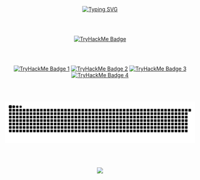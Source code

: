 <link rel="stylesheet" as="style" crossorigin href="https://cdn.jsdelivr.net/gh/orioncactus/pretendard@v1.3.6/dist/web/static/pretendard.css" />

<p align="center">
  <!-- <a href="https://git.io/typing-svg"><img src="https://readme-typing-svg.demolab.com?font=Monteserrat&weight=500&size=30&duration=4000&pause=1000&color=F7F7F7&center=true&vCenter=true&width=435&lines=Cybersecurity+Enthusiast;AppSec+Enthusiast;Pentesting+Enthusiast" alt="Typing SVG" /></a>
</p> -->
<a href="https://git.io/typing-svg"><img src="https://readme-typing-svg.demolab.com?font=Monteserrat&weight=500&size=50&duration=3000&pause=1000&color=F7F7F7&center=true&vCenter=true&width=435&lines=Malware+Analysis;Reverse+Eng;Pentesting" alt="Typing SVG" /></a>

<p align="center">
  <!-- <img src="https://media.giphy.com/media/l4EpkVLqUj8BI7OV2/giphy.gif" alt="animated" /> -->
  <!-- <img src="https://media0.giphy.com/media/v1.Y2lkPTc5MGI3NjExZHNjcXB4bGJ4eDBsY2J1dHQ0MnBxemFsNnVrdG01anljOXA5d21wbCZlcD12MV9pbnRlcm5hbF9naWZfYnlfaWQmY3Q9Zw/KmHueA88mFABT9GkkR/giphy.webp"/> -->
  

<!-- Social icons section -->
<!--
<p align="center">
  <a href="https://www.linkedin.com/in/danielvilaca/"><img width="50px" alt="Linkedin" title="Linkedin" src="https://www.svgrepo.com/show/448234/linkedin.svg" hspace="20"/></a>
  <a href="https://tryhackme.com/p/0xKa0s"><img width="60px" alt="TryHackMe" title="TryHackMe" src="https://assets.tryhackme.com/img/THMlogo.png" hspace="20"/></a>
  <a href="https://www.credly.com/users/danielvilaca" alt="Creedly" title="Creedly"><img width="40px" src="https://www.svgrepo.com/show/331358/credly.svg" hspace="20"/></a>
</p>
-->
<br><br>


<p align="center">
  <a href="https://tryhackme.com/p/0xKa0s">
    <img src="https://tryhackme-badges.s3.amazonaws.com/0xKa0s.png" alt="TryHackMe Badge"/>
  </a>
</p>



<!--
<p align="center">
  <a href="https://tryhackme.com/p/0xStr1k3r">
    <img src="Images/0xStr1k3r.png" alt="TryHackMe Badge"/>
  </a>
</p>
-->


<br><br>


<div align="center">
  <a target="_blank" href="https://tryhackme.com/0xKa0s/badges/ruby-league"><img title="1st Ruby-League"alt="TryHackMe Badge 1"src="https://tryhackme.com/img/badges/league-ruby.svg"width="100"></a>
  <a target="_blank" href="https://tryhackme.com/0xKa0s/badges/mr-robot"><img title="Mr. Robot"alt="TryHackMe Badge 2"src="https://tryhackme.com/img/badges/mrrobot.svg"width="100"></a>
  <a target="_blank" href="https://tryhackme.com/0xKa0s/badges/30-day-streak"><img title="30 Day Streak"alt="TryHackMe Badge 3"src="https://tryhackme.com/img/badges/streak30.svg"width="100"></a>
  <a target="_blank" href="https://tryhackme.com/0xKa0s/badges/linux-privesc"><img title="Linux PrivEsc"alt="TryHackMe Badge 4"src="https://tryhackme.com/img/badges/linuxprivesc.svg"width="100"></a>
  
  
  


<br><br>



<p align="center">
  <img alt="snake eating my contributions" src="https://raw.githubusercontent.com/danielvilaca/danielvilaca/output/github-contribution-grid-snake-dark.svg?palette=github-dark" />
</p>

<br><br>

<p align="center">
  <a href="https://github.com/danielvilaca">
    <img src="https://komarev.com/ghpvc/?username=danielvilaca&color=red&style=flat" />
  </a>
</p>
